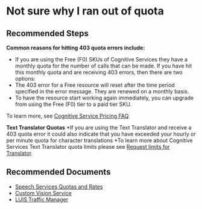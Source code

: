 <properties
  pagetitle="Not sure why I ran out of quota"
  service="microsoft.cognitiveservices"
  resource="accounts"
  ms.author="jtanner"
  selfhelptype="Resource"
  supporttopicids="32589921,32683838,32683901,32689767,32690002,32690069,32690126,32690180,32727851,32740938,32740988,32741111,32741188,32741238,32741284,32743559,32749317"
  productpesids="16121,17298,17257,16970,17254,16971,17253,17326,17256,16972,17258,16869,17260,16919,16870,16973,16974"
  cloudenvironments="public, fairfax, mooncake, blackforest, ussec, usnat"
  articleid="a4539987-171d-4db7-8197-71f1e430fea8"
  ownershipid="AzureCogSvc_CognitiveServices" />
# Not sure why I ran out of quota

## **Recommended Steps**

**Common reasons for hitting 403 quota errors include:**

* If you are using the Free (F0) SKUs of Cognitive Services they have a monthly quota for the number of calls that can be made. If you have hit this monthly quota and are receiving 403 errors, then there are two options:
* The 403 error for a Free resource will reset after the time period specified in the error message.  They are renewed on a monthly basis.
* To have the resource start working again immediately, you can upgrade from using the Free (F0) tier to a paid tier SKU.

To learn more, see [Cognitive Service Pricing FAQ]( https://azure.microsoft.com/pricing/details/cognitive-services/).

**Text Translator Quotas**
*If you are using the Text Translator and receive a 403 quota error it could also indicate that you have exceeded your hourly or per minute quota for character translations
*To learn more about Cognitive Services Text Translator quota limits please see [Request limits for Translator]( https://docs.microsoft.com/azure/cognitive-services/translator/request-limits#character-limits-per-hour).


## **Recommended Documents**

* [Speech Services Quotas and Rates]( https://docs.microsoft.com/azure/cognitive-services/speech-service/speech-services-quotas-and-limits)
* [Custom Vision Service]( https://docs.microsoft.com/azure/cognitive-services/custom-vision-service/limits-and-quotas)
* [LUIS Traffic Manager]( https://docs.microsoft.com/azure/cognitive-services/luis/luis-traffic-manager)